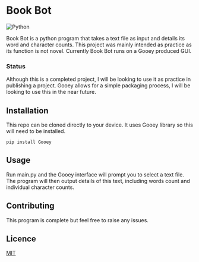 # Book Bot
![Python](https://img.shields.io/badge/python-3670A0?style=for-the-badge&logo=python&logoColor=ffdd54)

Book Bot is a python program that takes a text file as input and details its word and character counts. This project was mainly intended as practice as its function is not novel. Currently Book Bot runs on a Gooey produced GUI.

### Status
Although this is a completed project, I will be looking to use it as practice in publishing a project. Gooey allows for a simple packaging process, I will be looking to use this in the near future.

## Installation

This repo can be cloned directly to your device. It uses Gooey library so this will need to be installed.
```
pip install Gooey
```

## Usage

Run main.py and the Gooey interface will prompt you to select a text file. The program will then output details of this text, including words count and individual character counts.

## Contributing

This program is complete but feel free to raise any issues.

## Licence

[MIT](https://choosealicense.com/licenses/mit/)

